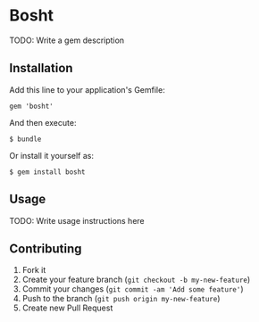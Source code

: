# Bosht

TODO: Write a gem description

## Installation

Add this line to your application's Gemfile:

    gem 'bosht'

And then execute:

    $ bundle

Or install it yourself as:

    $ gem install bosht

## Usage

TODO: Write usage instructions here

## Contributing

1. Fork it
2. Create your feature branch (`git checkout -b my-new-feature`)
3. Commit your changes (`git commit -am 'Add some feature'`)
4. Push to the branch (`git push origin my-new-feature`)
5. Create new Pull Request
